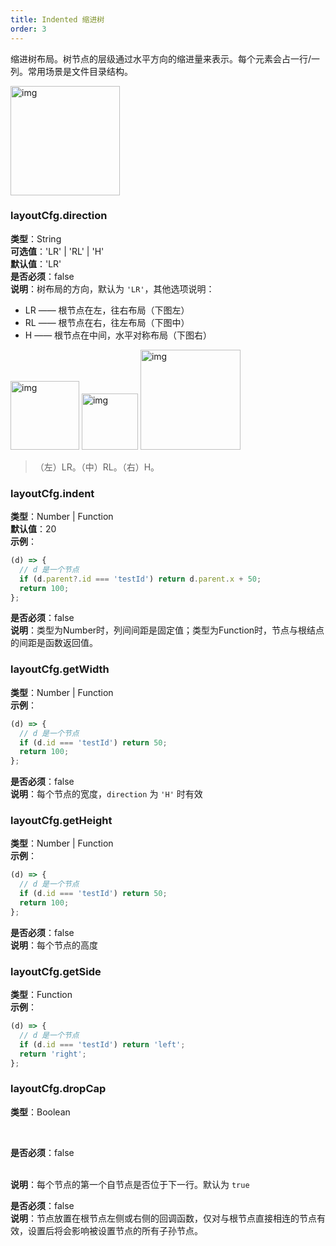 ```yaml
---
title: Indented 缩进树
order: 3
---
```


缩进树布局。树节点的层级通过水平方向的缩进量来表示。每个元素会占一行/一列。常用场景是文件目录结构。

<img src='https://gw.alipayobjects.com/mdn/rms_f8c6a0/afts/img/A*NBUzRonaOYMAAAAAAAAAAABkARQnAQ' width=175 alt='img'/>

### layoutCfg.direction

**类型**：String<br />**可选值**：'LR' | 'RL' | 'H'<br />**默认值**：'LR'<br />**是否必须**：false<br />**说明**：树布局的方向，默认为 `'LR'`，其他选项说明：

- LR —— 根节点在左，往右布局（下图左）<br />
- RL —— 根节点在右，往左布局（下图中）<br />
- H —— 根节点在中间，水平对称布局（下图右）

<img src='https://gw.alipayobjects.com/mdn/rms_f8c6a0/afts/img/A*mq6YSIKrAt0AAAAAAAAAAABkARQnAQ' width=110 alt='img'/>
<img src='https://gw.alipayobjects.com/mdn/rms_f8c6a0/afts/img/A*VGEnRbpvxlUAAAAAAAAAAABkARQnAQ' width=90 alt='img'/>
<img src='https://gw.alipayobjects.com/mdn/rms_f8c6a0/afts/img/A*Vek6RqtUXNcAAAAAAAAAAABkARQnAQ' width=160 alt='img'/>

> （左）LR。（中）RL。（右）H。

### layoutCfg.indent

**类型**：Number | Function<br />**默认值**：20<br />**示例**：

```javascript
(d) => {
  // d 是一个节点
  if (d.parent?.id === 'testId') return d.parent.x + 50;
  return 100;
};
```

**是否必须**：false<br />**说明**：类型为Number时，列间间距是固定值；类型为Function时，节点与根结点的间距是函数返回值。

### layoutCfg.getWidth

**类型**：Number | Function<br />**示例**：

```javascript
(d) => {
  // d 是一个节点
  if (d.id === 'testId') return 50;
  return 100;
};
```

**是否必须**：false<br />**说明**：每个节点的宽度，`direction` 为 `'H'` 时有效

### layoutCfg.getHeight

**类型**：Number | Function<br />**示例**：

```javascript
(d) => {
  // d 是一个节点
  if (d.id === 'testId') return 50;
  return 100;
};
```

**是否必须**：false<br />**说明**：每个节点的高度

### layoutCfg.getSide

**类型**：Function<br />**示例**：

```javascript
(d) => {
  // d 是一个节点
  if (d.id === 'testId') return 'left';
  return 'right';
};
```

### layoutCfg.dropCap

**类型**：Boolean

<br />

**是否必须**：false

<br />**说明**：每个节点的第一个自节点是否位于下一行。默认为 `true`

**是否必须**：false<br />**说明**：节点放置在根节点左侧或右侧的回调函数，仅对与根节点直接相连的节点有效，设置后将会影响被设置节点的所有子孙节点。

